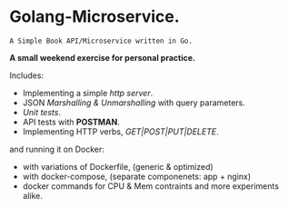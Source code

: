 # Golang-Microservice.
`A Simple Book API/Microservice written in Go.`

__A small weekend exercise for personal practice.__

Includes:
- Implementing a simple *http server*.
- JSON *Marshalling & Unmarshalling* with query parameters.
- _Unit tests_.
- API tests with **POSTMAN**.
- Implementing HTTP verbs, _GET|POST|PUT|DELETE_.

and running it on Docker:
 - with variations of Dockerfile, (generic & optimized)
 - with docker-compose, (separate componenets: app + nginx)
 - docker commands for CPU & Mem contraints and more experiments alike.